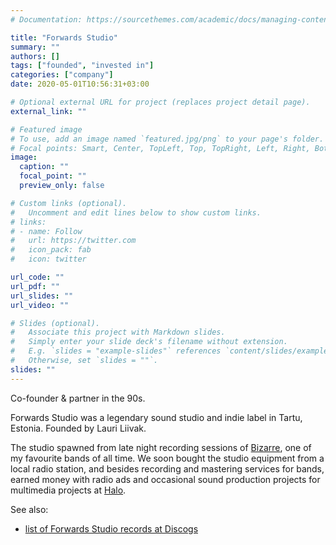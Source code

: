 ```yaml
---
# Documentation: https://sourcethemes.com/academic/docs/managing-content/

title: "Forwards Studio"
summary: ""
authors: []
tags: ["founded", "invested in"]
categories: ["company"]
date: 2020-05-01T10:56:31+03:00

# Optional external URL for project (replaces project detail page).
external_link: ""

# Featured image
# To use, add an image named `featured.jpg/png` to your page's folder.
# Focal points: Smart, Center, TopLeft, Top, TopRight, Left, Right, BottomLeft, Bottom, BottomRight.
image:
  caption: ""
  focal_point: ""
  preview_only: false

# Custom links (optional).
#   Uncomment and edit lines below to show custom links.
# links:
# - name: Follow
#   url: https://twitter.com
#   icon_pack: fab
#   icon: twitter

url_code: ""
url_pdf: ""
url_slides: ""
url_video: ""

# Slides (optional).
#   Associate this project with Markdown slides.
#   Simply enter your slide deck's filename without extension.
#   E.g. `slides = "example-slides"` references `content/slides/example-slides.md`.
#   Otherwise, set `slides = ""`.
slides: ""
---
```

Co-founder & partner in the 90s.

Forwards Studio was a legendary sound studio and indie label in Tartu, Estonia. Founded by Lauri Liivak.

The studio spawned from late night recording sessions of [Bizarre](https://open.spotify.com/artist/5mDPYVLb5yNwRvxK5yPRZJ?si=o_aBm7JITOeV4K57kXKy-Q), one of my favourite bands of all time. We soon bought the studio equipment from a local radio station, and besides recording and mastering services for bands, earned money with radio ads and occasional sound production projects for multimedia projects at [Halo](/project/halo).

See also:
* [list of Forwards Studio records at Discogs](https://www.discogs.com/label/355503-Forwards-Studio?sort=year&sort_order=)

